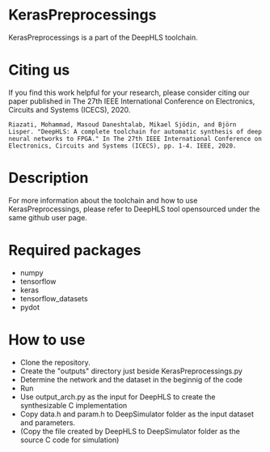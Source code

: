 # KerasPreprocessings
KerasPreprocessings is a part of the DeepHLS toolchain.

# Citing us
If you find this work helpful for your research, please consider citing our paper published in The 27th IEEE International Conference on Electronics, Circuits and Systems (ICECS), 2020.

```
Riazati, Mohammad, Masoud Daneshtalab, Mikael Sjödin, and Björn Lisper. "DeepHLS: A complete toolchain for automatic synthesis of deep neural networks to FPGA." In The 27th IEEE International Conference on Electronics, Circuits and Systems (ICECS), pp. 1-4. IEEE, 2020.
```

# Description
For more information about the toolchain and how to use KerasPreprocessings, please refer to DeepHLS tool opensourced under the same github user page.

# Required packages
* numpy
* tensorflow
* keras
* tensorflow_datasets
* pydot

# How to use
* Clone the repository. 
* Create the "outputs" directory just beside KerasPreprocessings.py
* Determine the network and the dataset in the beginnig of the code
* Run
* Use output_arch.py as the input for DeepHLS to create the synthesizable C implementation
* Copy data.h and param.h to DeepSimulator folder as the input dataset and parameters.
* (Copy the file created by DeepHLS to DeepSimulator folder as the source C code for simulation)


